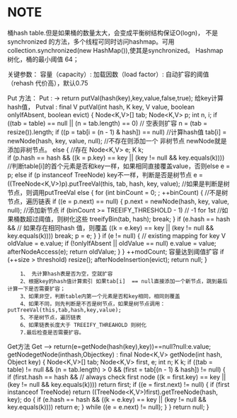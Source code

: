 # NOTE
桶hash table.但是如果桶的数量太大，会变成平衡树结构保证O(logn)，
不是synchronized 的方法，多个线程可同时访问hashmap。可用collection.synchronized(new HashMap()),使其是synchronized。
Hashmap 树化，桶的最小阈值 64；

关键参数：
	容量（capacity）:
	加载因数（load factor）: 自动扩容的阈值（rehash 代价高），默认0.75
	
Put 方法：
 Put : -> return putVal(hash(key),key,value,false,true);  给key计算hash值，
	Putval :
		final V putVal(int hash, K key, V value, boolean onlyIfAbsent,
		                   boolean evict) {
		        Node<K,V>[] tab; Node<K,V> p; int n, i;
		        if ((tab = table) == null || (n = tab.length) == 0)   // 空表则扩容
		            n = (tab = resize()).length;
		        if ((p = tab[i = (n - 1) & hash]) == null)      //计算hash值
		            tab[i] = newNode(hash, key, value, null);   //不存在则添加一个 非树节点  newNode就是添加非树节点。
		        else {                                                               //存在
		            Node<K,V> e; K k;                                                
			   if (p.hash == hash &&
		                ((k = p.key) == key || (key != null && key.equals(k))))    //判断table[i]的首个元素是否和key一样，如果相同直接覆盖value，否则else
		                e = p;
		            else if (p instanceof TreeNode)    key不一样，判断是否是树节点
		                e = ((TreeNode<K,V>)p).putTreeVal(this, tab, hash, key, value);   //如果是判断是树节点，则调用putTreeVal
		            else {
		                for (int binCount = 0; ; ++binCount) {       //不是树节点，遍历链表
		                    if ((e = p.next) == null) {
		                        p.next = newNode(hash, key, value, null);     //添加新节点
		                        if (binCount >= TREEIFY_THRESHOLD - 1) // -1 for 1st    //如果桶数超过阈值，则树化这些
		                            treeifyBin(tab, hash);
		                        break;
		                    }
		                    if (e.hash == hash &&   //  如果存在相同hash 值，则覆盖
		                        ((k = e.key) == key || (key != null && key.equals(k))))
		                        break;
		                    p = e;
		                }
		            }
		            if (e != null) { // existing mapping for key
		                V oldValue = e.value;
		                if (!onlyIfAbsent || oldValue == null)
		                    e.value = value;
		                afterNodeAccess(e);
		                return oldValue;
		            }
		        }
		        ++modCount;   容量达到阈值扩容
		        if (++size > threshold)
		            resize();
		        afterNodeInsertion(evict);
		        return null;
		    }
		
		1、 先计算hash表是否为空，空就扩容
		2、根据key的hash值计算索引 如果tab[i]  == null直接添加一个新节点，跳到最后计算一下是否需要扩容；
		3、如果非空，判断table内第一个元素是否和key相同，相同则覆盖
		4、如果不同，则先判断是不否是树节点，如果是树节点调用：putTreeVal(this,tab,hash,key,value);
		5、不是树节点，遍历链表
		6、如果链表长度大于 TREEIFY_THREAHOLD 则树化
		7.最后检查是否需要扩容。
	
Get方法
Get --> return(e=getNode(hash(key),key))==null?null:e.value;
	getNodegetNode(inthash,Objectkey) :
		final Node<K,V> getNode(int hash, Object key) {
		        Node<K,V>[] tab; Node<K,V> first, e; int n; K k;
		        if ((tab = table) != null && (n = tab.length) > 0 &&
		            (first = tab[(n - 1) & hash]) != null) {
		            if (first.hash == hash && // always check first node
		                ((k = first.key) == key || (key != null && key.equals(k))))
		                return first;
		            if ((e = first.next) != null) {
		                if (first instanceof TreeNode)
		                    return ((TreeNode<K,V>)first).getTreeNode(hash, key);
		                do {
		                    if (e.hash == hash &&
		                        ((k = e.key) == key || (key != null && key.equals(k))))
		                        return e;
		                } while ((e = e.next) != null);
		            }
		        }
		        return null;
    }

  

